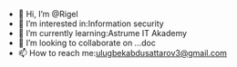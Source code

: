 - 👋 Hi, I’m @Rigel
- 👀 I’m interested in:Information security
- 🌱 I’m currently learning:Astrume IT Akademy
- 💞️ I’m looking to collaborate on ...doc
- 📫 How to reach me:ulugbekabdusattarov3@gmail.com

<!---
Pornomen/Pornomen is a ✨ special ✨ repository because its `README.md` (this file) appears on your GitHub profile.
You can click the Preview link to take a look at your changes.
--->
